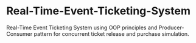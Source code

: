 # Real-Time-Event-Ticketing-System
Real-Time Event Ticketing System using OOP principles and Producer-Consumer pattern for concurrent ticket release and purchase simulation.
